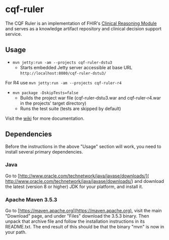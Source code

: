 # cqf-ruler

The CQF Ruler is an implementation of FHIR's [Clinical Reasoning Module](
http://hl7.org/fhir/clinicalreasoning-module.html) and serves as a
knowledge artifact repository and clinical decision support service.

## Usage 

 - `mvn jetty:run -am --projects cqf-ruler-dstu3`
   - Starts embedded Jetty server accessible at base URL `http://localhost:8080/cqf-ruler-dstu3/`

For R4 use `mvn jetty:run -am --projects cqf-ruler-r4`

 - `mvn package -DskipTests=false`
   - Builds the project war file (cqf-ruler-dstu3.war and cqf-ruler-r4.war in the projects' target directory) 
   - Runs the test suite (tests are skipped by default)
 
Visit the [wiki](https://github.com/DBCG/cqf-ruler/wiki) for more documentation.

## Dependencies

Before the instructions in the above "Usage" section will work, you need to
install several primary dependencies.

### Java

Go to [http://www.oracle.com/technetwork/java/javase/downloads/](
http://www.oracle.com/technetwork/java/javase/downloads/) and download the
latest (version 8 or higher) JDK for your platform, and install it.

### Apache Maven 3.5.3

Go to [https://maven.apache.org](https://maven.apache.org), visit the main
"Download" page, and under "Files" download the 3.5.3 binary.  Then unpack that archive file and follow the installation
instructions in its README.txt.  The end result of this should be that the
binary "mvn" is now in your path.
